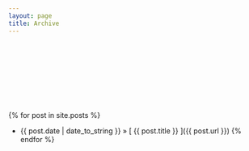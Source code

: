 ```yaml
---
layout: page
title: Archive
---
```


{% for post in site.posts %}
	<svg class="icon"><use xlink:href="#icon-price-tag"></use></svg>
  * {{ post.date | date_to_string }} &raquo; [ {{ post.title }} ]({{ post.url }})
{% endfor %}